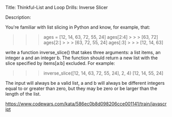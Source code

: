 Title: Thinkful-List and Loop Drills: Inverse Slicer

Description:

You're familiar with list slicing in Python and know, for example, that:

> > > ages = [12, 14, 63, 72, 55, 24]
> > > ages[2:4] > > > [63, 72]
> > > ages[2:] > > > [63, 72, 55, 24]
> > > ages[:3] > > > [12, 14, 63]

write a function inverse_slice() that takes three arguments: a list items, an integer a and an integer b. The function should return a new list with the slice specified by items[a:b] excluded. For example:

> > > inverse_slice([12, 14, 63, 72, 55, 24], 2, 4)
> > > [12, 14, 55, 24]

The input will always be a valid list, a and b will always be different integers equal to or greater than zero, but they may be zero or be larger than the length of the list.

https://www.codewars.com/kata/586ec0b8d098206cce001141/train/javascript
